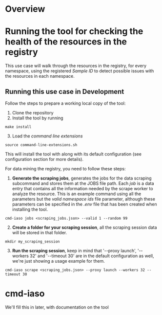 # Overview

# Running the tool for checking the health of the resources in the registry
This use case will walk through the resources in the registry, for every namespace, using the registered _Sample ID_ to detect possible issues with the resources in each namespace.

## Running this use case in Development
Follow the steps to prepare a working local copy of the tool:
1. Clone the repository
2. Install the tool by running
```
make install
```
3. Load the _command line extensions_
```
source command-line-extensions.sh
```
This will install the tool with along with its default configuration (see configuration section for more details).

For data mining the registry, you need to follow these steps:
1. **Generate the scraping jobs**, generates the jobs for the data scraping subcommand and stores them at the JOBS file path. Each _job_ is a data entry that contains all the information needed by the scrape worker to analyze the resource. This is an example command using all the parameters but the _valid namespace ids_ file parameter, although these parameters can be specified in the _.env_ file that has been created when installing the tool.
```
cmd-iaso jobs <scraping_jobs.json> --valid 1 --random 99
```
2. **Create a folder for your scraping session**, all the scraping session data will be stored in that folder.
```
mkdir my_scraping_session
```
3. **Run the scraping session**, keep in mind that '--proxy launch', '--workers 32' and '--timeout 30' are in the default configuration as well, we're just showing a usage example for them.
```
cmd-iaso scrape <scraping_jobs.json> --proxy launch --workers 32 --timeout 30
```

# cmd-iaso
We'll fill this in later, with documentation on the tool
